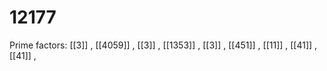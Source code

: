 # 12177

Prime factors: [[3]] , [[4059]] , [[3]] , [[1353]] , [[3]] , [[451]] , [[11]] , [[41]] , [[41]] , 